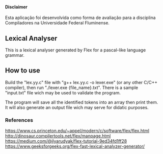 #### Disclaimer
Esta aplicação foi desenvolvida como forma de avaliação para a disciplina Compiladores na Universidade Federal Fluminense.

## Lexical Analyser

This is a lexical analyser generated by Flex for a pascal-like language grammar. 

## How to use

Build the "lex.yy.c" file with "g++ lex.yy.c -o lexer.exe" (or any other C/C++ compiler), then run "./lexer.exe {file_name}.txt". There is a sample "input.txt" file wich may be used to validate the program.

The program will save all the identified tokens into an array then print them. It will also generate an output file wich may serve for didatic purposes.

### References

https://www.cs.princeton.edu/~appel/modern/c/software/flex/flex.html
http://dinosaur.compilertools.net/flex/manpage.html
https://medium.com/@ilyarudyak/flex-tutorial-9ed34fd1ff28
https://www.geeksforgeeks.org/flex-fast-lexical-analyzer-generator/